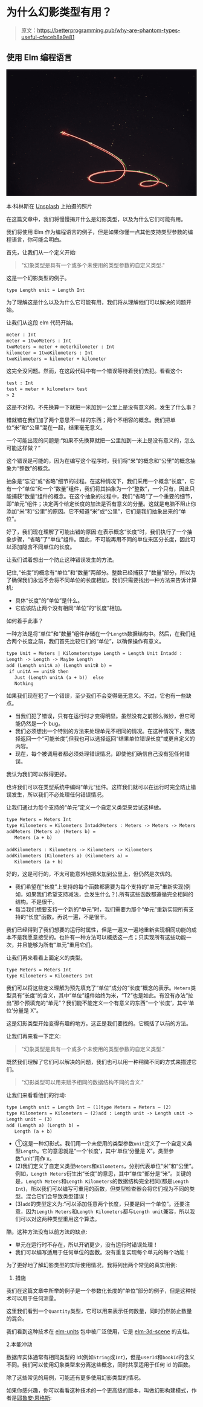 # 为什么幻影类型有用？

> 原文：<https://betterprogramming.pub/why-are-phantom-types-useful-cfeceb8a9e81>

## 使用 Elm 编程语言

![](img/a6b7615861f76284fdea08b776e8cfe1.png)

本·科林斯在 [Unsplash](https://unsplash.com?utm_source=medium&utm_medium=referral) 上拍摄的照片

在这篇文章中，我们将慢慢揭开什么是幻影类型，以及为什么它们可能有用。

我们将使用 Elm 作为编程语言的例子，但是如果你懂一点其他支持类型参数的编程语言，你可能会明白。

首先，让我们从一个定义开始:

> "幻象类型是具有一个或多个未使用的类型参数的自定义类型."

这是一个幻影类型的例子。

```
type Length unit = Length Int
```

为了理解这是什么以及为什么它可能有用，我们将从理解他们可以解决的问题开始。

让我们从这段 elm 代码开始。

```
meter : Int 
meter = 1twoMeters : Int 
twoMeters = meter + meterkilometer : Int 
kilometer = 1twoKilometers : Int 
twoKilometers = kilometer + kilometer
```

这完全没问题。然而，在这段代码中有一个错误等待着我们去犯。看看这个:

```
test : Int 
test = meter + kilometer> test 
> 2
```

这是不对的。不先换算一下就把一米加到一公里上是没有意义的。发生了什么事？

错就错在我们加了两个意思不一样的东西；两个不相容的概念。我们把单位“米”和“公里”混在一起，结果毫无意义。

一个可能出现的问题是:“如果不先换算就把一公里加到一米上是没有意义的，怎么可能这样做？”

这个错误是可能的，因为在编写这个程序时，我们将“米”的概念和“公里”的概念抽象为“整数”的概念。

抽象是“忘记”或“省略”细节的过程。在这种情况下，我们采用一个概念“长度”，它有一个“单位”和一个“数量”组件，我们将其抽象为一个“整数”，一个只有，因此只能捕获“数量”组件的概念。在这个抽象的过程中，我们“省略”了一个重要的细节，即“单元”组件；决定两个给定长度的加法是否有意义的分量。这就是电脑不阻止你添加“米”和“公里”的原因。它不知道“米”或“公里”，它们是我们抽象出来的“单位”。

好了，我们现在理解了可能出错的原因:在表示概念“长度”时，我们执行了一个抽象步骤，“省略”了“单位”组件。因此，不可能再用不同的单位来区分长度，因此可以添加隐含不同单位的长度。

让我们试着想出一个防止这种错误发生的方法。

记住,“长度”的概念有“单位”和“数量”两部分。整数已经捕获了“数量”部分，所以为了确保我们永远不会将不同单位的长度相加，我们只需要找出一种方法来告诉计算机:

*   具体“长度”的“单位”是什么。
*   它应该防止两个没有相同“单位”的“长度”相加。

如何着手此事？

一种方法是将“单位”和“数量”组件存储在一个`Length`数据结构中。然后，在我们组合两个长度之前，我们首先比较它们的“单位”，以确保操作有意义。

```
type Unit = Meters | Kilometerstype Length = Length Unit Intadd : Length -> Length -> Maybe Length 
add (Length unitA a) (Length unitB b) = 
 if unitA == unitB then 
   Just (Length unitA (a + b))  else 
   Nothing
```

如果我们现在犯了一个错误，至少我们不会变得毫无意义。不过，它也有一些缺点。

*   当我们犯了错误，只有在运行时才变得明显。虽然没有之前那么微妙，但它可能仍然是一个 bug。
*   我们必须想出一个特别的方法来处理单元不相同的情况。在这种情况下，我选择返回一个“可能长度”,但我也可以选择返回“结果单位错误长度”或更自定义的内容。
*   现在，每个被调用者都必须处理错误情况，即使他们确信自己没有犯任何错误。

我认为我们可以做得更好。

也许我们可以在类型系统中编码“单元”组件。这样我们就可以在运行时完全防止错误发生，所以我们不必处理任何错误情况。

让我们通过为每个支持的“单元”定义一个自定义类型来尝试这样做。

```
type Meters = Meters Int
type Kilometers = Kilometers IntaddMeters : Meters -> Meters -> Meters 
addMeters (Meters a) (Meters b) = 
   Meters (a + b)

addKilometers : Kilometers -> Kilometers -> Kilometers 
addKilometers (Kilometers a) (Kilometers a) = 
   Kilometers (a + b)
```

好的，这是可行的，不太可能意外地把米加到公里上，但仍然是次优的。

*   我们希望在“长度”上支持的每个函数都需要为每个支持的“单元”重新实现(例如，如果我们希望支持减法，会发生什么？).所有这些函数都遵循完全相同的结构。不是很干。
*   每当我们想要支持一个新的“单元”时，我们需要为那个“单元”重新实现所有支持的“长度”函数。再说一遍，不是很干。

我们已经得到了我们想要的运行时属性，但是一遍又一遍地重新实现相同功能的成本不是我愿意接受的。也许有一种方法可以概括这一点；只实现所有这些功能一次，并且能够为所有“单元”重用它们。

让我们再来看看上面定义的类型。

```
type Meters = Meters Int 
type Kilometers = Kilometers Int
```

我们可以将这些定义理解为预先填充了“单位”成分的“长度”概念的表示。`Meters`类型具有“长度”的含义，其中“单位”组件始终为米，“T2”也是如此。有没有办法“拉出”那个预填充的“单元”？我们能不能定义一个有意义的东西“一个‘长度’，其中‘单位’分量是 X”。

这是幻影类型开始变得有趣的地方。这正是我们要找的。它概括了以前的方法。

让我们再来看一下定义:

> "幻象类型是具有一个或多个未使用的类型参数的自定义类型."

既然我们理解了它们可以解决的问题，我们也可以用一种稍微不同的方式来描述它们。

> "幻影类型可以用来赋予相同的数据结构不同的含义."

让我们来看看他们的行动:

```
type Length unit = Length Int — (1)type Meters = Meters — (2) 
type Kilometers = Kilometers — (2)add : Length unit -> Length unit -> Length unit — (3) 
add (Length a) (Length b) = 
   Length (a + b)
```

*   ①这是一种幻影式。我们用一个未使用的类型参数`unit`定义了一个自定义类型`Length`。它的意思就是“一个‘长度’，其中‘单位’分量是 X”。类型参数“unit”用作 x。
*   (2)我们定义了自定义类型`Meters`和`Kilometers`，分别代表单位“米”和“公里”。例如，`Length Meters`衍生出“长度”的意思，其中“单位”部分是“米”。关键的是，`Length Meters`和`Length Kilometers`的数据结构完全相同(都是`Length Int`)，所以我们可以编写可重用的函数，但类型检查器会将它们视为不同的类型。混合它们会导致类型错误！
*   (3)`add`的类型定义为:“可以添加任意两个长度，只要是同一个单位”。还要注意，因为`Length Meters`和`Length Kilometers`都与`Length unit`兼容，所以我们可以对这两种类型重用这个算法。

酷，这种方法没有以前方法的缺点:

*   单元在运行时不存在，所以开销更少，没有运行时错误处理！
*   我们可以编写适用于任何单位的函数。没有重复实现每个单元的每个功能！

为了更好地了解幻影类型的实际使用情况，我将列出两个常见的真实用例:

1.  措施

我们在这篇文章中所举的例子是一个参数化长度的“单位”部分的例子，但是这种技术可以用于任何测量。

这里我们看到一个`Quantity`类型，它可以用来表示任何数量，同时仍然防止数量的混合。

我们看到这种技术在 [elm-units](https://package.elm-lang.org/packages/ianmackenzie/elm-units/latest/) 包中被广泛使用，它是 [elm-3d-scene](https://package.elm-lang.org/packages/ianmackenzie/elm-3d-scene/latest/) 的支柱。

2.本能冲动

数据库实体通常有相同类型的 id(例如`String`或`Int`)，但是`userId`和`bookId`的含义不同。我们可以使用幻象类型来分离这些概念，同时共享适用于任何 id 的函数。

除了这些常见的用例，可能还有更多使用幻影类型的情况。

如果你感兴趣，你可以看看这种技术的一个更高级的版本，叫做幻影构建模式，作者是[耶鲁安·恩格斯](https://jfmengels.net/):
